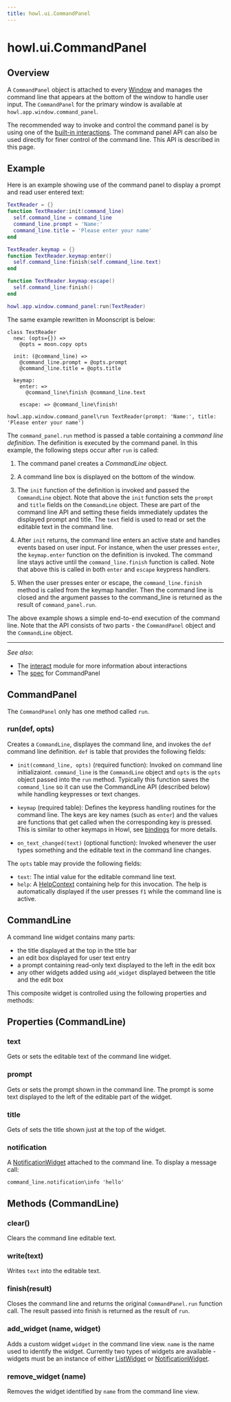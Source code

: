 ```yaml
---
title: howl.ui.CommandPanel
---
```


# howl.ui.CommandPanel

## Overview

A `CommandPanel` object is attached to every [Window] and manages the command
line that appears at the bottom of the window to handle user input. The
`CommandPanel` for the primary window is available at
`howl.app.window.command_panel`.

The recommended way to invoke and control the command panel is by using one of
the [built-in interactions](../interact.md). The command panel API can also be
used directly for finer control of the command line. This API is described in
this page.

## Example

Here is an example showing use of the command panel to display a prompt and
read user entered text:

```lua
TextReader = {}
function TextReader:init(command_line)
  self.command_line = command_line
  command_line.prompt = 'Name:'
  command_line.title = 'Please enter your name'
end

TextReader.keymap = {}
function TextReader.keymap:enter()
  self.command_line:finish(self.command_line.text)
end

function TextReader.keymap:escape()
  self.command_line:finish()
end

howl.app.window.command_panel:run(TextReader)
```

The same example rewritten in Moonscript is below:
```moonscript
class TextReader
  new: (opts={}) =>
    @opts = moon.copy opts

  init: (@command_line) =>
    @command_line.prompt = @opts.prompt
    @command_line.title = @opts.title

  keymap:
    enter: =>
      @command_line\finish @command_line.text

    escape: => @command_line\finish!

howl.app.window.command_panel\run TextReader(prompt: 'Name:', title: 'Please enter your name')
```

The `command_panel.run` method is passed a table
containing a *command line definition*. The definition is executed by the
command panel. In this example, the following steps occur after `run` is called:

1. The command panel creates a *CommandLine* object.

2. A command line box is displayed on the bottom of the window.

3. The `init` function of the definition is invoked and passed the
   `CommandLine` object.
   Note that above the `init` function sets the `prompt` and `title` fields
   on the `CommandLine` object. These are part of the command line API and
   setting these fields immediately updates the displayed prompt and title.
   The `text` field is used to read or set the editable text in the command line.

4. After `init` returns, the command line enters an active state and handles
   events based on user input. For instance, when the user presses `enter`,
   the `keymap.enter` function on the definition is invoked. The command line
   stays active until the `command_line.finish` function is called. Note that
   above this is called in both `enter` and `escape` keypress handlers.

5. When the user presses enter or escape, the `command_line.finish` method is
   called from the keymap handler. Then the command line is closed and the
   argument passes to the command_line is returned as the result of
   `command_panel.run`.

The above example shows a simple end-to-end execution of the command line. Note
that the API consists of two parts - the `CommandPanel` object and the
`CommandLine` object.

---

_See also_:

- The [interact](../interact.html) module for more information about
interactions
- The [spec](../../spec/ui/command_panel_spec.html) for CommandPanel

## CommandPanel

The `CommandPanel` only has one method called `run`.

### run(def, opts)

Creates a `CommandLine`, displayes the command line, and invokes the `def`
command line definition. `def` is table that provides the following fields:

* `init(command_line, opts)` (required function): Invoked on command line
initializaiont. `command_line` is the `CommandLine` object and `opts` is the
`opts` object passed into the `run` method. Typically this function saves the
`command_line` so it can use the CommandLine API (described below) while
handling keypresses or text changes.

* `keymap` (required table): Defines the keypress handling routines for the
command line. The keys are key names (such as `enter`) and the values are
functions that get called when the corresponding key is pressed. This is similar
to other keymaps in Howl, see [bindings](../bindings.md) for more details.

* `on_text_changed(text)` (optional function): Invoked whenever the user types
something and the editable text in the command line changes.

The `opts` table may provide the following fields:

* `text`: The intial value for the editable command line text.
* `help`: A [HelpContext](help_context.md) containing help for this invocation.
  The help is automatically displayed if the user presses `f1` while the command
  line is active.

## CommandLine

A command line widget contains many parts:

* the title displayed at the top in the title bar
* an edit box displayed for user text entry
* a prompt containing read-only text displayed to the left in the edit box
* any other widgets added using `add_widget` displayed between the title and the edit box

This composite widget is controlled using the following properties and methods:

## Properties (CommandLine)

### text

Gets or sets the editable text of the command line widget.

### prompt

Gets or sets the prompt shown in the command line. The prompt is some text
displayed to the left of the editable part of the widget.

### title

Gets of sets the title shown just at the top of the widget.

### notification

A [NotificationWidget](notification_widget.md) attached to the command line. To
display a message call:

```
command_line.notification\info 'hello'
```

## Methods (CommandLine)

### clear()

Clears the command line editable text.

### write(text)

Writes `text` into the editable text.

### finish(result)

Closes the command line and returns the original `CommandPanel.run` function
call. The result passed into finish is returned as the result of `run`.

### add_widget (name, widget)

Adds a custom widget `widget` in the command line view. `name` is the name used
to identify the widget. Currently two types of widgets are available - widgets
must be an instance of either [ListWidget] or [NotificationWidget].

### remove_widget (name)

Removes the widget identified by `name` from the command line view.

[interactions]: ../interact.html
[ListWidget]: list_widget.html
[NotificationWidget]: notification_widget.html
[Window]: window.html
